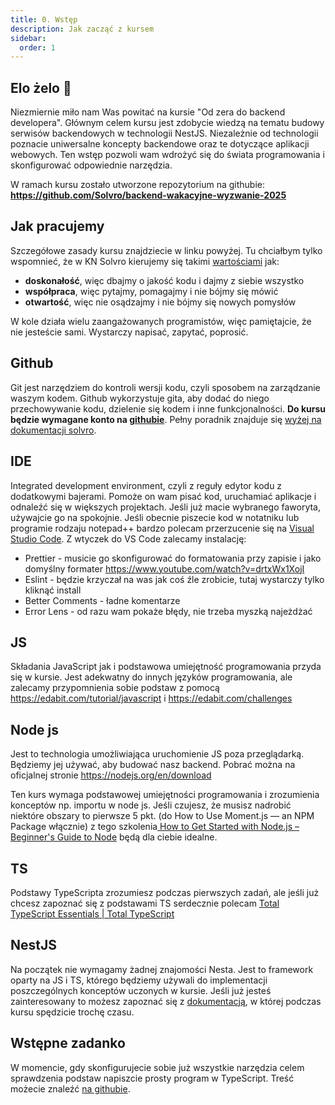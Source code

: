 ```yaml
---
title: 0. Wstęp
description: Jak zacząć z kursem
sidebar:
  order: 1
---
```


## Elo żelo 👋

Niezmiernie miło nam Was powitać na kursie "Od zera do backend developera". Głównym celem kursu jest zdobycie wiedzą na tematu budowy serwisów backendowych w technologii NestJS. Niezależnie od technologii poznacie uniwersalne koncepty backendowe oraz te dotyczące aplikacji webowych. Ten wstęp pozwoli wam wdrożyć się do świata programowania i skonfigurować odpowiednie narzędzia.

W ramach kursu zostało utworzone repozytorium na githubie: **https://github.com/Solvro/backend-wakacyjne-wyzwanie-2025**

## Jak pracujemy

Szczegółowe zasady kursu znajdziecie w linku powyżej. Tu chciałbym tylko wspomnieć, że w KN Solvro kierujemy się takimi [wartościami](/solvro/strategy) jak:

- **doskonałość**, więc dbajmy o jakość kodu i dajmy z siebie wszystko
- **współpraca**, więc pytajmy, pomagajmy i nie bójmy się mówić
- **otwartość**, więc nie osądzajmy i nie bójmy się nowych pomysłów

W kole działa wielu zaangażowanych programistów, więc pamiętajcie, że nie jesteście sami. Wystarczy napisać, zapytać, poprosić.

## Github

Git jest narzędziem do kontroli wersji kodu, czyli sposobem na zarządzanie waszym kodem. Github wykorzystuje gita, aby dodać do niego przechowywanie kodu, dzielenie się kodem i inne funkcjonalności. **Do kursu będzie wymagane konto na [githubie](https://github.com)**. Pełny poradnik znajduje się [wyżej na dokumentacji solvro](/git-github/intro/1-intro/).

## IDE

Integrated development environment, czyli z reguły edytor kodu z dodatkowymi bajerami. Pomoże on wam pisać kod, uruchamiać aplikacje i odnaleźć się w większych projektach. Jeśli już macie wybranego faworyta, używajcie go na spokojnie. Jeśli obecnie piszecie kod w notatniku lub programie rodzaju notepad++ bardzo polecam przerzucenie się na [Visual Studio Code](https://code.visualstudio.com). Z wtyczek do VS Code zalecamy instalację:

- Prettier - musicie go skonfigurować do formatowania przy zapisie i jako domyślny formater https://www.youtube.com/watch?v=drtxWx1XojI
- Eslint - będzie krzyczał na was jak coś źle zrobicie, tutaj wystarczy tylko kliknąć install
- Better Comments - ładne komentarze
- Error Lens - od razu wam pokaże błędy, nie trzeba myszką najeżdżać

## JS

Składania JavaScript jak i podstawowa umiejętność programowania przyda się w kursie. Jest adekwatny do innych języków programowania, ale zalecamy przypomnienia sobie podstaw z pomocą https://edabit.com/tutorial/javascript i https://edabit.com/challenges

## Node js

Jest to technologia umożliwiająca uruchomienie JS poza przeglądarką. Będziemy jej używać, aby budować nasz backend. Pobrać można na oficjalnej stronie https://nodejs.org/en/download

Ten kurs wymaga podstawowej umiejętności programowania i zrozumienia konceptów np. importu w node js. Jeśli czujesz, że musisz nadrobić niektóre obszary to pierwsze 5 pkt. (do How to Use Moment.js — an NPM Package włącznie) z tego szkolenia[ How to Get Started with Node.js – Beginner's Guide to Node](https://www.freecodecamp.org/news/introduction-to-nodejs/) będą dla ciebie idealne.

## TS

Podstawy TypeScripta zrozumiesz podczas pierwszych zadań, ale jeśli już chcesz zapoznać się z podstawami TS serdecznie polecam [Total TypeScript Essentials | Total TypeScript](https://www.totaltypescript.com/books/total-typescript-essentials)

## NestJS

Na początek nie wymagamy żadnej znajomości Nesta. Jest to framework oparty na JS i TS, którego będziemy używali do implementacji poszczególnych konceptów uczonych w kursie. Jeśli już jesteś zainteresowany to możesz zapoznać się z [dokumentacją](https://docs.nestjs.com), w której podczas kursu spędzicie trochę czasu.

## Wstępne zadanko

W momencie, gdy skonfigurujecie sobie już wszystkie narzędzia celem sprawdzenia podstaw napiszcie prosty program w TypeScript. Treść możecie znaleźć [na githubie](https://github.com/Solvro/backend-wakacyjne-wyzwanie-2025/blob/main/0.%20Wst%C4%99p/0.md).

